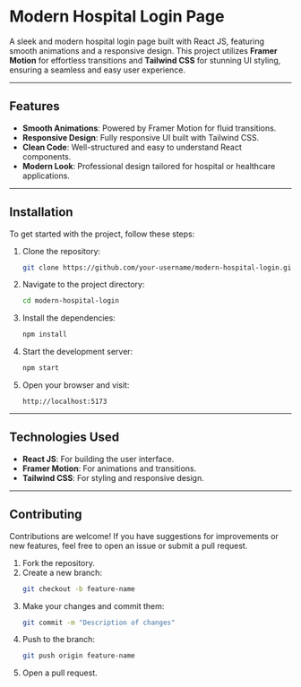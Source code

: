 # Modern Hospital Login Page

A sleek and modern hospital login page built with React JS, featuring smooth animations and a responsive design. This project utilizes **Framer Motion** for effortless transitions and **Tailwind CSS** for stunning UI styling, ensuring a seamless and easy user experience.

---

## Features

- **Smooth Animations**: Powered by Framer Motion for fluid transitions.
- **Responsive Design**: Fully responsive UI built with Tailwind CSS.
- **Clean Code**: Well-structured and easy to understand React components.
- **Modern Look**: Professional design tailored for hospital or healthcare applications.

---

## Installation

To get started with the project, follow these steps:

1. Clone the repository:
   ```bash
   git clone https://github.com/your-username/modern-hospital-login.git
   ```

2. Navigate to the project directory:
   ```bash
   cd modern-hospital-login
   ```

3. Install the dependencies:
   ```bash
   npm install
   ```

4. Start the development server:
   ```bash
   npm start
   ```

5. Open your browser and visit:
   ```
   http://localhost:5173
   ```

---

## Technologies Used

- **React JS**: For building the user interface.
- **Framer Motion**: For animations and transitions.
- **Tailwind CSS**: For styling and responsive design.

---

## Contributing

Contributions are welcome! If you have suggestions for improvements or new features, feel free to open an issue or submit a pull request.

1. Fork the repository.
2. Create a new branch:
   ```bash
   git checkout -b feature-name
   ```
3. Make your changes and commit them:
   ```bash
   git commit -m "Description of changes"
   ```
4. Push to the branch:
   ```bash
   git push origin feature-name
   ```
5. Open a pull request.

